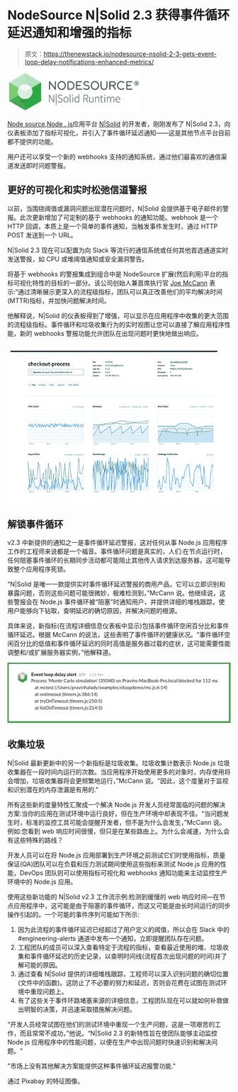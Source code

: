 # NodeSource N|Solid 2.3 获得事件循环延迟通知和增强的指标

> 原文：<https://thenewstack.io/nodesource-nsolid-2-3-gets-event-loop-delay-notifications-enhanced-metrics/>

![](img/f7822907d6d4474f780e63f8d23fb480.png)

[Node source](https://nodesource.com/),[Node . js](https://nodejs.org/)应用平台 [N|Solid](https://nodesource.com/products/nsolid) 的开发者，刚刚发布了 N|Solid 2.3，向仪表板添加了指标可视化，并引入了事件循环延迟通知——这是其他节点平台目前都不提供的功能。

用户还可以享受一个新的 webhooks 支持的通知系统，通过他们最喜欢的通信渠道发送即时问题警报。

## 更好的可视化和实时松弛信道警报

以前，当围绕阈值或漏洞问题出现潜在问题时，N|Solid 会提供基于电子邮件的警报。此次更新增加了可定制的基于 webhooks 的通知功能。webhook 是一个 HTTP 回调，本质上是一个简单的事件通知，当触发事件发生时，通过 HTTP POST 发送到一个 URL。

N|Solid 2.3 现在可以配置为向 Slack 等流行的通信系统或任何其他首选通道实时发送警报，如 CPU 或堆阈值通知或安全漏洞警告。

将基于 webhooks 的警报集成到组合中是 NodeSource 扩展(然后利用)平台的指标可视化特性的目标的一部分。该公司创始人兼首席执行官 [Joe McCann](https://www.linkedin.com/in/josephisaac) 表示:“通过清晰展示更深入的流程级指标，团队可以真正改善他们的平均解决时间(MTTR)指标，并加快问题解决时间。

他解释说，N|Solid 的仪表板得到了增强，可以显示在应用程序中收集的更大范围的流程级指标。事件循环和垃圾收集行为的实时视图让您可以直接了解应用程序性能，新的 webhooks 警报功能允许团队在出现问题时更快地做出响应。

![](img/3af4c46f8d7475a9c09759bf95654aca.png)

## 解锁事件循环

v2.3 中新提供的通知之一是事件循环延迟警报，这对任何从事 Node.js 应用程序工作的工程师来说都是一个福音。事件循环问题是真实的，人们:在节点运行时，任何阻塞事件循环的长期同步活动都可能阻止其他传入请求到达服务器，这可能导致整个应用程序死锁。

“N|Solid 是唯一一款提供实时事件循环延迟警报的商用产品，它可以立即识别和暴露问题，否则这些问题可能很微妙，极难检测到，”McCann 说。他继续说，这些警报会在 Node.js 事件循环被“阻塞”时通知用户，并提供详细的堆栈跟踪，使用户能够向下钻取，查明延迟的确切原因，并解决问题的根源。

具体来说，新指标(在流程详细信息仪表板中显示)包括事件循环空闲百分比和事件循环延迟。根据 McCann 的说法，这些表明了事件循环的健康状况。“事件循环空闲百分比的低值和事件循环延迟的同时高值是服务器过载的症状，这可能需要性能调整和/或扩展服务器实例，”他解释道。

![](img/44b969562e74bed8e72ad5427dc4ef7e.png)

## 收集垃圾

N|Solid 最新更新中的另一个新指标是垃圾收集。垃圾收集计数表示 Node.js 垃圾收集器在一段时间内运行的次数。当应用程序开始使用更多的对象时，内存使用将会增加，垃圾收集器将会更频繁地运行，”McCann 说。"因此，这个度量对于监视和识别潜在的内存泄漏是有用的."

所有这些新的度量特性汇聚成一个解决 Node.js 开发人员经常面临的问题的解决方案:当你的应用在测试环境中运行良好，但在生产环境中却表现不佳。“当问题发生时，标准的监控工具可能会提醒开发者，但不是为什么会发生，”McCann 说。例如:您看到 web 响应时间很慢，但只是在某些路由上。为什么会减速，为什么会有这些特殊的路线？

开发人员可以在将 Node.js 应用部署到生产环境之前测试它们时使用指标，质量保证(QA)团队可以在负载和压力测试期间使用这些指标来测试 Node.js 应用的性能，DevOps 团队则可以使用指标可视化和 webhooks 通知功能来主动监控生产环境中的 Node.js 应用。

使用这些新功能的 N|Solid v2.3 工作流示例:检测到缓慢的 web 响应时间—在节点应用程序中，这可能是由于阻塞的事件循环，而这又可能是由长时间运行的同步操作引起的。一个可能的事件序列可能如下所示:

1.  因为此流程的事件循环延迟已经超过了用户定义的阈值，所以会在 Slack 中的#engineering-alerts 通道中发布一个通知，立即提醒团队存在问题。
2.  工程团队的成员可以深入查看特定于流程的指标，查看最近使用的堆、垃圾收集和事件循环延迟的历史记录，以查明时间线(流程首次出现问题的时间)并了解可能的原因。
3.  通过查看 N|Solid 提供的详细堆栈跟踪，工程师可以深入识别问题的确切位置(文件中的函数)。这防止了不必要的努力和延迟，否则会花费在试图在测试环境中重现问题上。
4.  有了这些关于事件环路堵塞来源的详细信息，工程团队现在可以就如何补救做出明智的决策，并迅速采取措施解决问题。

“开发人员经常试图在他们的测试环境中重现一个生产问题，这是一项艰苦的工作，而且常常不成功，”他说。“N|Solid 2.3 的新特性旨在使团队能够主动监控 Node.js 应用程序中的性能问题，以便在生产中出现问题时快速识别和解决问题。"

"市场上没有其他解决方案能提供这种事件循环延迟报警功能."

通过 Pixabay 的特征图像。

<svg xmlns:xlink="http://www.w3.org/1999/xlink" viewBox="0 0 68 31" version="1.1"><title>Group</title> <desc>Created with Sketch.</desc></svg>